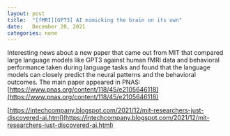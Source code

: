 ```yaml
---
layout: post
title:  "[fMRI][GPT3] AI mimicking the brain on its own"
date:   December 20, 2021
categories: none
---
```


Interesting news about a new paper that came out from MIT that compared large language models like GPT3 against human fMRI data and behavioral performance taken during language tasks and found that the language models can closely predict the neural patterns and the behavioral outcomes. 
The main paper appeared in PNAS: [https://www.pnas.org/content/118/45/e2105646118](https://www.pnas.org/content/118/45/e2105646118)

[https://intechcompany.blogspot.com/2021/12/mit-researchers-just-discovered-ai.html](https://intechcompany.blogspot.com/2021/12/mit-researchers-just-discovered-ai.html)

 

